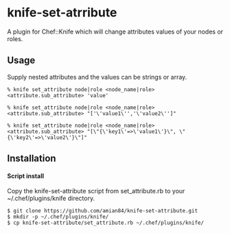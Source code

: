 # knife-set-atrribute

A plugin for Chef::Knife which will change attributes values of your nodes or roles.

## Usage 

Supply nested attributes and the values can be strings or array.
```
% knife set_attribute node|role <node_name|role> <attribute.sub_attribute> 'value'

% knife set_attribute node|role <node_name|role> <attribute.sub_attribute> "['\'value1\'','\'value2\'']"

% knife set_attribute node|role <node_name|role> <attribute.sub_attribute> "[\"{\'key1\'=>\'value1\'}\", \"{\'key2\'=>\'value2\'}\"]" 

```

## Installation

#### Script install


Copy the knife-set-attribute script from set_attribute.rb to your ~/.chef/plugins/knife directory.

```
$ git clone https://github.com/amian84/knife-set-attribute.git
$ mkdir -p ~/.chef/plugins/knife/
$ cp knife-set-attribute/set_attribute.rb ~/.chef/plugins/knife/

```
